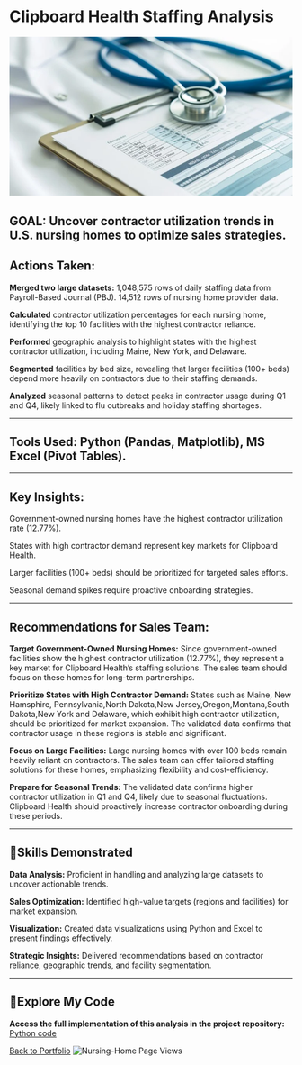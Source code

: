 # Clipboard Health Staffing Analysis
![nursing-home](pic03.jpg)

## GOAL: Uncover contractor utilization trends in U.S. nursing homes to optimize sales strategies.

## Actions Taken:

**Merged two large datasets:**
1,048,575 rows of daily staffing data from Payroll-Based Journal (PBJ).
14,512 rows of nursing home provider data.

**Calculated** contractor utilization percentages for each nursing home, identifying the top 10 facilities with the highest contractor reliance.

**Performed** geographic analysis to highlight states with the highest contractor utilization, including Maine, New York, and Delaware.

**Segmented** facilities by bed size, revealing that larger facilities (100+ beds) depend more heavily on contractors due to their staffing demands.

**Analyzed** seasonal patterns to detect peaks in contractor usage during Q1 and Q4, likely linked to flu outbreaks and holiday staffing shortages.

---

## Tools Used: Python (Pandas, Matplotlib), MS Excel (Pivot Tables).

---
## Key Insights:
Government-owned nursing homes have the highest contractor utilization rate (12.77%).

States with high contractor demand represent key markets for Clipboard Health.

Larger facilities (100+ beds) should be prioritized for targeted sales efforts.

Seasonal demand spikes require proactive onboarding strategies.

---

## Recommendations for Sales Team:

**Target Government-Owned Nursing Homes:** Since government-owned facilities show the highest contractor utilization (12.77%), they represent a key market for Clipboard Health’s staffing solutions. The sales team should focus on these homes for long-term partnerships.

**Prioritize States with High Contractor Demand:** States such as Maine, New Hamsphire, Pennsylvania,North Dakota,New Jersey,Oregon,Montana,South Dakota,New York and Delaware, which exhibit high contractor utilization, should be prioritized for market expansion. The validated data confirms that contractor usage in these regions is stable and significant.

**Focus on Large Facilities:** Large nursing homes with over 100 beds remain heavily reliant on contractors. The sales team can offer tailored staffing solutions for these homes, emphasizing flexibility and cost-efficiency.

**Prepare for Seasonal Trends:** The validated data confirms higher contractor utilization in Q1 and Q4, likely due to seasonal fluctuations. Clipboard Health should proactively increase contractor onboarding during these periods.

----
## 🎯Skills Demonstrated

**Data Analysis:** Proficient in handling and analyzing large datasets to uncover actionable trends.

**Sales Optimization:** Identified high-value targets (regions and facilities) for market expansion.

**Visualization:** Created data visualizations using Python and Excel to present findings effectively.

**Strategic Insights:** Delivered recommendations based on contractor reliance, geographic trends, and facility segmentation.

----



## 🔗Explore My Code

**Access the full implementation of this analysis in the project repository:** 
[Python code](clipboardHealth_Code.pdf)

[Back to Portfolio](README.md)
![Nursing-Home Page Views](https://komarev.com/ghpvc/?username=NiraliChudasama-mentor&color=green)
